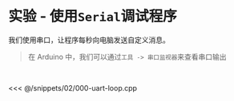 # 实验 - 使用`Serial`调试程序

我们使用串口，让程序每秒向电脑发送自定义消息。

> 在 Arduino 中，我们可以通过`工具 -> 串口监视器`来查看串口输出

<br />

<v-click>

<<< @/snippets/02/000-uart-loop.cpp

</v-click>